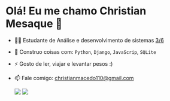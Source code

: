 <h1> Olá! Eu me chamo Christian Mesaque 👋</h1>

- 👨‍🎓 Estudante de Análise e desenvolvimento de sistemas [ 3/6]()
- 🧰 Construo coisas com: `Python`, `Django`, `JavaScrip`, `SQLite`
- ⚡ Gosto de ler, viajar e levantar pesos :)
- 📫 Fale comigo: christianmacedo110@gmail.com

  
   <a href="https://www.instagram.com/c_baianorr" target="_blank"><img src="https://img.shields.io/badge/-Instagram-%23E4405F?style=for-the-badge&logo=instagram&logoColor=white" target="_blank"></a> 
   <a href="https://www.linkedin.com/in/christian-mesaque-5968a9227" target="_blank"><img src="https://img.shields.io/badge/-LinkedIn-%230077B5?style=for-the-badge&logo=linkedin&logoColor=white" target="_blank"></a> 
  
